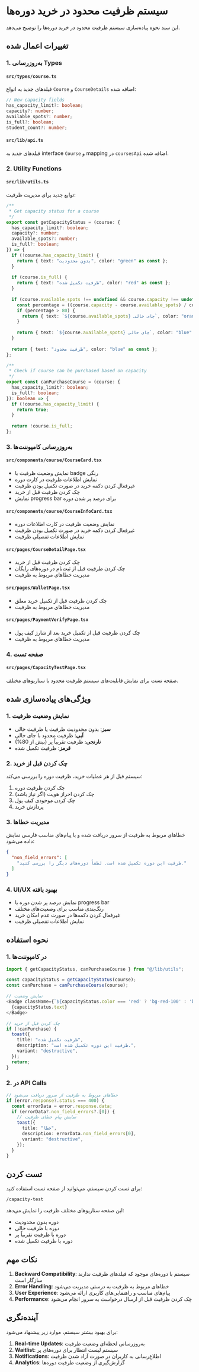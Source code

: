 # سیستم ظرفیت محدود در خرید دوره‌ها

این سند نحوه پیاده‌سازی سیستم ظرفیت محدود در خرید دوره‌ها را توضیح می‌دهد.

## تغییرات اعمال شده

### 1. به‌روزرسانی Types

#### `src/types/course.ts`
فیلدهای جدید به انواع `Course` و `CourseDetails` اضافه شده:

```typescript
// New capacity fields
has_capacity_limit?: boolean;
capacity?: number;
available_spots?: number;
is_full?: boolean;
student_count?: number;
```

#### `src/lib/api.ts`
فیلدهای جدید به interface `Course` و mapping در `coursesApi` اضافه شده.

### 2. Utility Functions

#### `src/lib/utils.ts`
توابع جدید برای مدیریت ظرفیت:

```typescript
/**
 * Get capacity status for a course
 */
export const getCapacityStatus = (course: {
  has_capacity_limit?: boolean;
  capacity?: number;
  available_spots?: number;
  is_full?: boolean;
}) => {
  if (!course.has_capacity_limit) {
    return { text: "بدون محدودیت", color: "green" as const };
  }
  
  if (course.is_full) {
    return { text: "ظرفیت تکمیل شده", color: "red" as const };
  }
  
  if (course.available_spots !== undefined && course.capacity !== undefined) {
    const percentage = ((course.capacity - course.available_spots) / course.capacity) * 100;
    if (percentage > 80) {
      return { text: `${course.available_spots} جای خالی`, color: "orange" as const };
    }
    
    return { text: `${course.available_spots} جای خالی`, color: "blue" as const };
  }
  
  return { text: "ظرفیت محدود", color: "blue" as const };
};

/**
 * Check if course can be purchased based on capacity
 */
export const canPurchaseCourse = (course: {
  has_capacity_limit?: boolean;
  is_full?: boolean;
}): boolean => {
  if (!course.has_capacity_limit) {
    return true;
  }
  
  return !course.is_full;
};
```

### 3. به‌روزرسانی کامپوننت‌ها

#### `src/components/course/CourseCard.tsx`
- نمایش وضعیت ظرفیت با badge رنگی
- نمایش اطلاعات ظرفیت در کارت دوره
- غیرفعال کردن دکمه خرید در صورت تکمیل بودن ظرفیت
- چک کردن ظرفیت قبل از خرید
- نمایش progress bar برای درصد پر شدن دوره

#### `src/components/course/CourseInfoCard.tsx`
- نمایش وضعیت ظرفیت در کارت اطلاعات دوره
- غیرفعال کردن دکمه خرید در صورت تکمیل بودن ظرفیت
- نمایش اطلاعات تفصیلی ظرفیت

#### `src/pages/CourseDetailPage.tsx`
- چک کردن ظرفیت قبل از خرید
- چک کردن ظرفیت قبل از ثبت‌نام در دوره‌های رایگان
- مدیریت خطاهای مربوط به ظرفیت

#### `src/pages/WalletPage.tsx`
- چک کردن ظرفیت قبل از تکمیل خرید معلق
- مدیریت خطاهای مربوط به ظرفیت

#### `src/pages/PaymentVerifyPage.tsx`
- چک کردن ظرفیت قبل از تکمیل خرید بعد از شارژ کیف پول
- مدیریت خطاهای مربوط به ظرفیت

### 4. صفحه تست

#### `src/pages/CapacityTestPage.tsx`
صفحه تست برای نمایش قابلیت‌های سیستم ظرفیت محدود با سناریوهای مختلف.

## ویژگی‌های پیاده‌سازی شده

### 1. نمایش وضعیت ظرفیت
- **سبز**: بدون محدودیت ظرفیت یا ظرفیت خالی
- **آبی**: ظرفیت محدود با جای خالی
- **نارنجی**: ظرفیت تقریباً پر (بیش از 80%)
- **قرمز**: ظرفیت تکمیل شده

### 2. چک کردن قبل از خرید
سیستم قبل از هر عملیات خرید، ظرفیت دوره را بررسی می‌کند:
1. چک کردن ظرفیت دوره
2. چک کردن احراز هویت (اگر نیاز باشد)
3. چک کردن موجودی کیف پول
4. پردازش خرید

### 3. مدیریت خطاها
خطاهای مربوط به ظرفیت از سرور دریافت شده و با پیام‌های مناسب فارسی نمایش داده می‌شود:

```json
{
  "non_field_errors": [
    "ظرفیت این دوره تکمیل شده است. لطفاً دوره‌های دیگر را بررسی کنید."
  ]
}
```

### 4. UI/UX بهبود یافته
- نمایش درصد پر شدن دوره با progress bar
- رنگ‌بندی مناسب برای وضعیت‌های مختلف
- غیرفعال کردن دکمه‌ها در صورت عدم امکان خرید
- نمایش اطلاعات تفصیلی ظرفیت

## نحوه استفاده

### 1. در کامپوننت‌ها
```typescript
import { getCapacityStatus, canPurchaseCourse } from "@/lib/utils";

const capacityStatus = getCapacityStatus(course);
const canPurchase = canPurchaseCourse(course);

// نمایش وضعیت
<Badge className={`${capacityStatus.color === 'red' ? 'bg-red-100' : 'bg-green-100'}`}>
  {capacityStatus.text}
</Badge>

// چک کردن قبل از خرید
if (!canPurchase) {
  toast({
    title: "ظرفیت تکمیل شده",
    description: "ظرفیت این دوره تکمیل شده است.",
    variant: "destructive",
  });
  return;
}
```

### 2. در API Calls
```typescript
// خطاهای مربوط به ظرفیت از سرور دریافت می‌شود
if (error.response?.status === 400) {
  const errorData = error.response.data;
  if (errorData?.non_field_errors?.[0]) {
    // نمایش پیام خطای ظرفیت
    toast({
      title: "خطا",
      description: errorData.non_field_errors[0],
      variant: "destructive",
    });
  }
}
```

## تست کردن

برای تست کردن سیستم، می‌توانید از صفحه تست استفاده کنید:

```
/capacity-test
```

این صفحه سناریوهای مختلف ظرفیت را نمایش می‌دهد:
- دوره بدون محدودیت
- دوره با ظرفیت خالی
- دوره با ظرفیت تقریباً پر
- دوره با ظرفیت تکمیل شده

## نکات مهم

1. **Backward Compatibility**: سیستم با دوره‌های موجود که فیلدهای ظرفیت ندارند سازگار است
2. **Error Handling**: خطاهای مربوط به ظرفیت به درستی مدیریت می‌شود
3. **User Experience**: پیام‌های مناسب و راهنمایی‌های کاربری ارائه می‌شود
4. **Performance**: چک کردن ظرفیت قبل از ارسال درخواست به سرور انجام می‌شود

## آینده‌نگری

برای بهبود بیشتر سیستم، موارد زیر پیشنهاد می‌شود:

1. **Real-time Updates**: به‌روزرسانی لحظه‌ای وضعیت ظرفیت
2. **Waitlist**: سیستم لیست انتظار برای دوره‌های پر
3. **Notifications**: اطلاع‌رسانی به کاربران در صورت آزاد شدن ظرفیت
4. **Analytics**: گزارش‌گیری از وضعیت ظرفیت دوره‌ها 